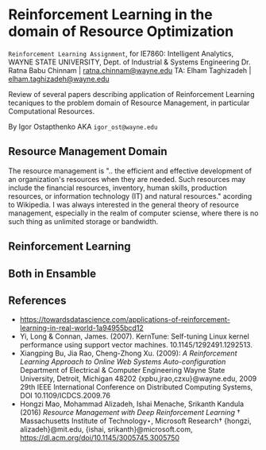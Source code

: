 # Reinforcement Learning in the domain of Resource Optimization

`Reinforcement Learning Assignment`, for IE7860: Intelligent Analytics, WAYNE STATE UNIVERSITY, Dept. of Industrial & Systems Engineering
Dr. Ratna Babu Chinnam | ratna.chinnam@wayne.edu 
TA: Elham Taghizadeh | elham.taghizadeh@wayne.edu

Review of several papers describing application of Reinforcement Learning tecaniques to the problem domain of Resource Management, in particular Computational Resources.   

By Igor Ostapthenko AKA `igor_ost@wayne.edu`

## Resource Management Domain
The resource management is ".. the efficient and effective development of an organization's resources when they are needed. Such resources may include the financial resources, inventory, human skills, production resources, or information technology (IT) and natural resources." acording to Wikipedia. I was always interested in the general theory of resource management, especially in the realm of computer sciense, where there is no such thing as unlimited storage or bandwidth.

## Reinforcement Learning

## Both in Ensamble


## References

* https://towardsdatascience.com/applications-of-reinforcement-learning-in-real-world-1a94955bcd12
* Yi, Long & Connan, James. (2007). KernTune: Self-tuning Linux kernel performance using support vector machines. 10.1145/1292491.1292513. 
* Xiangping Bu, Jia Rao, Cheng-Zhong Xu. (2009): _A Reinforcement Learning Approach to Online Web Systems Auto-configuration_ Department of Electrical & Computer Engineering Wayne State University, Detroit, Michigan 48202 {xpbu,jrao,czxu}@wayne.edu,  2009 29th IEEE International Conference on Distributed Computing Systems, DOI 10.1109/ICDCS.2009.76
* Hongzi Mao, Mohammad Alizadeh, Ishai Menache, Srikanth Kandula (2016) _Resource Management with Deep Reinforcement Learning_ † Massachusetts Institute of Technology⋆, Microsoft Research†
{hongzi, alizadeh}@mit.edu, {ishai, srikanth}@microsoft.com, https://dl.acm.org/doi/10.1145/3005745.3005750
